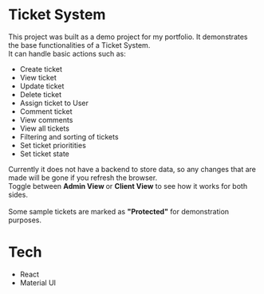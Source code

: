 # Ticket System 
<p>
This project was built as a demo project for my portfolio. It demonstrates
the base functionalities of a Ticket System. <br>
It can handle basic actions such as:
<ul>
<li>Create ticket</li>
<li>View ticket</li>
<li>Update ticket</li>
<li>Delete ticket</li>
<li>Assign ticket to User</li>
<li>Comment ticket</li>
<li>View comments</li>
<li>View all tickets</li>
<li>Filtering and sorting of tickets</li>
<li>Set ticket prioritities</li>
<li>Set ticket state</li>
</ul>
Currently it does not have a backend to store data, so any changes that
are made will be gone if you refresh the browser. <br>
Toggle between <b>Admin View </b>
or <b>Client View</b> to see how it works for both sides.
<br>
<br>
Some sample tickets are marked as <b>"Protected"</b> for demonstration
purposes.</p>

# Tech

<ul>
  <li>React</li>
    <li>Material UI</li>
</ul>
